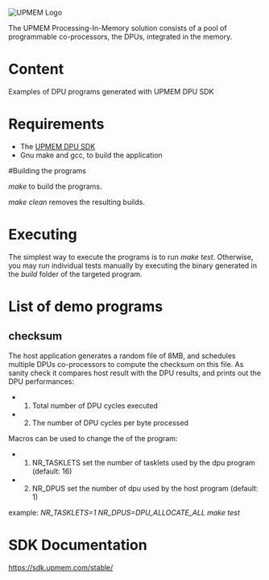 ![UPMEM Logo](https://www.upmem.com/wp-content/uploads/2018/05/Logo-original-wesbite.png)

The UPMEM Processing-In-Memory solution consists of a pool of programmable co-processors, the DPUs, integrated in the memory.

# Content
Examples of DPU programs generated with UPMEM DPU SDK

# Requirements

 * The [UPMEM DPU SDK](https://sdk.upmem.com/)
 * Gnu make and gcc, to build the application

#Building the programs

*make* to build the programs.

*make clean* removes the resulting builds.

# Executing

The simplest way to execute the programs is to run *make test*.
Otherwise, you may run individual tests manually by executing the binary generated in the *build* folder of the targeted program.

# List of demo programs

## checksum

The host application generates a random file of 8MB, and schedules multiple DPUs co-processors to compute the checksum on this file.
As sanity check it compares host result with the DPU results, and prints out the DPU performances:
* 1) Total number of DPU cycles executed
* 2) The number of DPU cycles per byte processed

Macros can be used to change the of the program:
* 1) NR_TASKLETS set the number of tasklets used by the dpu program (default: 16)
* 2) NR_DPUS set the number of dpu used by the host program (default: 1)

example: *NR_TASKLETS=1 NR_DPUS=DPU_ALLOCATE_ALL make test*

# SDK Documentation
https://sdk.upmem.com/stable/
